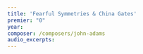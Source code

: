 ```yaml
---
title: 'Fearful Symmetries & China Gates'
premier: "0"
year: 
composer: /composers/john-adams
audio_excerpts: 
---
```

